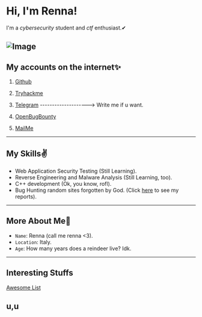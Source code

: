 # Hi, I'm Renna!
I'm a _cybersecurity_ student and _ctf_ enthusiast.✔

![Image](https://i.ibb.co/yQpkmnb/reindeer-4213845-640.jpg)
-----------------------------------------------------------------------
## My accounts on the internet✨
1. [Github](https://github.com/RENNAARENATA)

2. [Tryhackme](https://tryhackme.com/p/Rennaarenata)

3. [Telegram](https://t.me/rennaarenata) --------------------> Write me if u want.

4. [OpenBugBounty](https://openbugbounty.org/researchers/renna)

5. [MailMe](mailto:rennaarenata.32@gmail.com)

------------------------------------------------------------------------

## My Skills✌
- Web Application Security Testing (Still Learning).
- Reverse Engineering and Malware Analysis (Still Learning, too).
- C++ development (Ok, you know, rofl).
- Bug Hunting random sites forgotten by God. (Click [here](https://openbugbounty.org/researchers/renna) to see my reports).

------------------------------------------------------------------------

## More About Me🦌
- `Name`: Renna (call me renna <3).
- `Location`: Italy.
- `Age`: How many years does a reindeer live? Idk.

------------------------------------------------------------------------

## Interesting Stuffs
[Awesome List](https://github.com/RENNAARENATA/awesome)

## u,u
